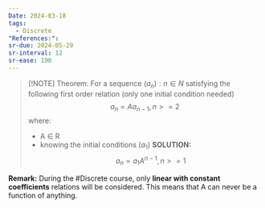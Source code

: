 ```yaml
---
Date: 2024-03-18
tags:
  - Discrete
"References:": 
sr-due: 2024-05-29
sr-interval: 12
sr-ease: 190
---
```


> [!NOTE] Theorem: 
> For a sequence $(a_n) : n\in N$ satisfying the following first order relation (only one initial condition needed)
>$$
> a_n = Aa_{n-1} , n>= 2 
>$$
> where:
> + A $\in$ R
> + knowing the initial conditions ($a_1$)
>   **SOLUTION:**
>$$
>   a_n = a_1 A^{n-1}, n>= 1
>$$

**Remark:**
During the #Discrete  course, only **linear with constant coefficients** relations will be considered. This means that A can never be a function of anything. 